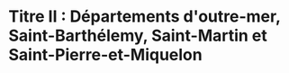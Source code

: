 # Titre II : Départements d'outre-mer, Saint-Barthélemy, Saint-Martin et Saint-Pierre-et-Miquelon 

